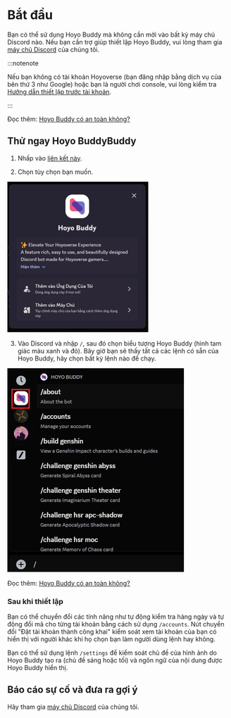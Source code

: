 # Bắt đầu

Bạn có thể sử dụng Hoyo Buddy mà không cần mời vào bất kỳ máy chủ Discord nào. Nếu bạn cần trợ giúp thiết lập Hoyo Buddy, vui lòng tham gia [máy chủ Discord](https://link.seria.moe/hb-dc) của chúng tôi.

:::notenote

Nếu bạn không có tài khoản Hoyoverse (bạn đăng nhập bằng dịch vụ của bên thứ 3 như Google) hoặc bạn là người chơi console, vui lòng kiểm tra [Hướng dẫn thiết lập trước tài khoản](./Before-Start.md).

:::

Đọc thêm: [Hoyo Buddy có an toàn không?](./Account-Security.md)

## Thử ngay Hoyo BuddyBuddy

1. Nhấp vào [liên kết này](https://discord.com/oauth2/authorize?client_id=1000045812522430626).

2. Chọn tùy chọn bạn muốn.

<p></p>

![Discord Add App Screen](../../../../src/assets/images/HB_Add-app_vi.png)

<p></p>

3. Vào Discord và nhập `/`, sau đó chọn biểu tượng Hoyo Buddy (hình tam giác màu xanh và đỏ). Bây giờ bạn sẽ thấy tất cả các lệnh có sẵn của Hoyo Buddy, hãy chọn bất kỳ lệnh nào để chạy.

<p></p>

![Slash Command Screen](../../../../src/assets/images/392196104-6960be6c-8b51-49fd-93ae-bad4dad6822b.png)

Đọc thêm: [Hoyo Buddy có an toàn không?](./Account-Security.md)

### Sau khi thiết lập

Bạn có thể chuyển đổi các tính năng như tự động kiểm tra hàng ngày và tự động đổi mã cho từng tài khoản bằng cách sử dụng `/accounts`.
Nút chuyển đổi "Đặt tài khoản thành công khai" kiểm soát xem tài khoản của bạn có hiển thị với người khác khi họ chọn bạn làm người dùng lệnh hay không.

Bạn có thể sử dụng lệnh `/settings` để kiểm soát chủ đề của hình ảnh do Hoyo Buddy tạo ra (chủ đề sáng hoặc tối) và ngôn ngữ của nội dung được Hoyo Buddy hiển thị.

## Báo cáo sự cố và đưa ra gợi ý

Hãy tham gia [máy chủ Discord](https://link.seria.moe/hb-dc) của chúng tôi.
